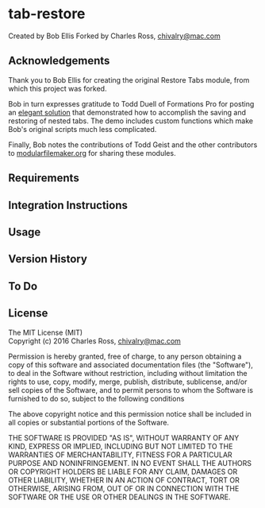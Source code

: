 tab-restore
===========

Created by Bob Ellis
Forked by Charles Ross, chivalry@mac.com

Acknowledgements
----------------

Thank you to Bob Ellis for creating the original Restore Tabs module, from which this project was forked.

Bob in turn expresses gratitude to Todd Duell of Formations Pro for posting an [elegant solution](http://www.formulationspro.com/pages/filemaker/filemaker_detail.php?id=199) that demonstrated how to accomplish the saving and restoring of nested tabs. The demo includes custom functions which make Bob's original scripts much less complicated.

Finally, Bob notes the contributions of Todd Geist and the other contributors to [modularfilemaker.org](http://modularfilemaker.org) for sharing these modules.

Requirements
------------

Integration Instructions
------------------------

Usage
-----

Version History
---------------

To Do
-----

License
-------

The MIT License (MIT)  
Copyright (c) 2016 Charles Ross, chivalry@mac.com

Permission is hereby granted, free of charge, to any person obtaining a copy of this
software and associated documentation files (the "Software"), to deal in the Software
without restriction, including without limitation the rights to use, copy, modify, merge,
publish, distribute, sublicense, and/or sell copies of the Software, and to permit
persons to whom the Software is furnished to do so, subject to the following conditions

The above copyright notice and this permission notice shall be included in all copies or
substantial portions of the Software.

THE SOFTWARE IS PROVIDED "AS IS", WITHOUT WARRANTY OF ANY KIND, EXPRESS OR IMPLIED,
INCLUDING BUT NOT LIMITED TO THE WARRANTIES OF MERCHANTABILITY, FITNESS FOR A
PARTICULAR PURPOSE AND NONINFRINGEMENT. IN NO EVENT SHALL THE AUTHORS OR COPYRIGHT
HOLDERS BE LIABLE FOR ANY CLAIM, DAMAGES OR OTHER LIABILITY, WHETHER IN AN ACTION
OF CONTRACT, TORT OR OTHERWISE, ARISING FROM, OUT OF OR IN CONNECTION WITH THE
SOFTWARE OR THE USE OR OTHER DEALINGS IN THE SOFTWARE.

